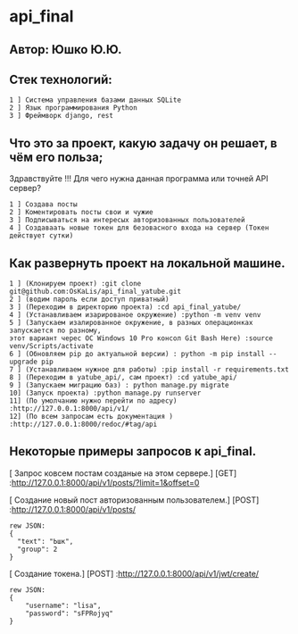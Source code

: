 # api_final
## Автор: Юшко Ю.Ю.

## Cтек технологий:
```
1 ] Cистема управления базами данных SQLite
2 ] Язык программирования Python
3 ] Фреймворк django, rest
```

## Что это за проект, какую задачу он решает, в чём его польза;
Здравствуйте !!! Для чего нужна данная программа или точней API сервер?
```
1 ] Создава посты
2 ] Коментировать посты свои и чужие
3 ] Подписываться на интересых авторизованных пользователей
4 ] Создаваать новые токен для безовасного входа на сервер (Токен действует сутки)
```

## Как развернуть проект на локальной машине.
```
1 ] (Клонируем проект) :git clone git@github.com:OsKaLis/api_final_yatube.git
2 ] (водим пароль если доступ приватный)
3 ] (Переходим в директорию проекта) :cd api_final_yatube/
4 ] (Устанавливаем изарированое окружение) :python -m venv venv 
5 ] (Запускаем изалированное окружение, в разных операционках запускается по разному,
этот вариант черес ОС Windows 10 Pro консол Git Bash Here) :source venv/Scripts/activate
6 ] (Обновляем pip до актуальной версии) : python -m pip install --upgrade pip
7 ] (Устанавливаем нужное для работы) :pip install -r requirements.txt
8 ] (Переходим в yatube_api/, сам проект) :cd yatube_api/
9 ] (Запускаем миграцию баз) : python manage.py migrate
10] (Запуск проекта) :python manage.py runserver
11] (По умолчанию нужно перейти по адресу) :http://127.0.0.1:8000/api/v1/
12] (По всем запросам есть документация ) :http://127.0.0.1:8000/redoc/#tag/api
```

## Некоторые примеры запросов к api_final.

[ Запрос ковсем постам созданые на этом сервере.]
[GET] :http://127.0.0.1:8000/api/v1/posts/?limit=1&offset=0

[ Создание новый пост авторизованным пользователем.]
[POST] :http://127.0.0.1:8000/api/v1/posts/
```
rew JSON:
{
  "text": "Ьшк",
  "group": 2
}
```

[ Создание токена.]
[POST] :http://127.0.0.1:8000/api/v1/jwt/create/
```
rew JSON:
{
    "username": "lisa",
    "password": "sFPRojyq"
}
```

